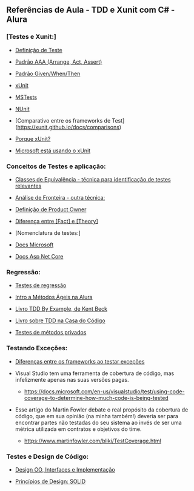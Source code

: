 ## Referências de Aula - TDD e Xunit com C# - Alura

### [Testes e Xunit:]

* [Definição de Teste](http://softwaretestingfundamentals.com/definition-of-test/)

* [Padrão AAA (Arrange, Act, Assert)](http://wiki.c2.com/?ArrangeActAssert)

* [Padrão Given/When/Then](https://martinfowler.com/bliki/GivenWhenThen.html)

* [xUnit](https://xunit.github.io/)

* [MSTests](https://github.com/Microsoft/testfx-docs)

* [NUnit](https://nunit.org/)

* [Comparativo entre os frameworks de Test]
(https://xunit.github.io/docs/comparisons)

* [Porque xUnit?](https://www.martin-brennan.com/why-xunit/)

* [Microsoft está usando o xUnit](https://dev.to/hatsrumandcode/net-core-2-why-xunit-and-not-nunit-or-mstest--aei)

### Conceitos de Testes e aplicação:

* [Classes de Equivalência - técnica para identificação de testes relevantes](https://en.wikipedia.org/wiki/Equivalence_partitioning)

* [Análise de Fronteira - outra técnica:](https://en.wikipedia.org/wiki/Boundary-value_analysis)

* [Definição de Product Owner](https://www.scrum.org/resources/what-is-a-product-owner)

* [Diferença entre [Fact] e [Theory]](https://xunit.github.io/docs/getting-started/netfx/visual-studio#write-first-theory)

* [Nomenclatura de testes:]
 - [Docs Microsoft](https://docs.microsoft.com/en-us/dotnet/core/testing/unit-testing-best-practices#best-practices)

 - [Docs Asp Net Core](https://docs.microsoft.com/pt-br/dotnet/standard/modern-web-apps-azure-architecture/test-asp-net-core-mvc-apps#test-naming)

### Regressão:

* [Testes de regressão](http://softwaretestingfundamentals.com/regression-testing/)

* [Intro a Métodos Ágeis na Alura](https://cursos.alura.com.br/course/introducao-aos-metodos-ageis)

* [Livro TDD By Example, de Kent Beck](https://www.amazon.com.br/Test-Driven-Development-Kent-Beck/dp/0321146530/)

* [Livro sobre TDD na Casa do Código](https://www.casadocodigo.com.br/products/livro-tdd-dotnet)

* [Testes de métodos privados](https://docs.microsoft.com/pt-br/dotnet/core/testing/unit-testing-best-practices#validate-private-methods-by-unit-testing-public-methods)

### Testando Exceções: 

* [Diferenças entre os frameworks ao testar exceções](https://xunit.github.io/docs/comparisons)

* Visual Studio tem uma ferramenta de cobertura de código, mas infelizmente apenas nas suas versões pagas.

  - https://docs.microsoft.com/en-us/visualstudio/test/using-code-coverage-to-determine-how-much-code-is-being-tested

* Esse artigo do Martin Fowler debate o real propósito da cobertura de código, que em sua opinião (na minha também!) deveria ser para encontrar partes não testadas do seu sistema ao invés de ser uma métrica utilizada em contratos e objetivos do time.

  - https://www.martinfowler.com/bliki/TestCoverage.html


### Testes e Design de Código: 

* [Design OO, Interfaces e Implementação](https://en.wikipedia.org/wiki/Object-oriented_design)

* [Princípios de Design: SOLID](https://en.wikipedia.org/wiki/SOLID)